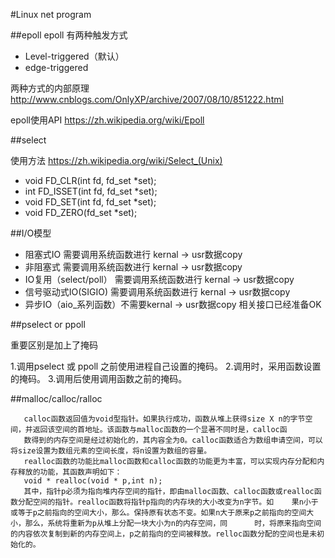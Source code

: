 #Linux net program

##epoll
epoll 有两种触发方式
*	Level-triggered（默认）
*	edge-triggered

两种方式的内部原理
http://www.cnblogs.com/OnlyXP/archive/2007/08/10/851222.html

epoll使用API
https://zh.wikipedia.org/wiki/Epoll

##select

使用方法
https://zh.wikipedia.org/wiki/Select_(Unix)

* void FD_CLR(int fd, fd_set *set);
* int  FD_ISSET(int fd, fd_set *set);
* void FD_SET(int fd, fd_set *set);
* void FD_ZERO(fd_set *set);

##I/O模型
* 阻塞式IO 需要调用系统函数进行 kernal -> usr数据copy
* 非阻塞式 需要调用系统函数进行 kernal -> usr数据copy
* IO复用（select/poll） 需要调用系统函数进行 kernal -> usr数据copy
* 信号驱动式IO(SIGIO) 需要调用系统函数进行 kernal -> usr数据copy
* 异步IO（aio_系列函数）不需要kernal -> usr数据copy 相关接口已经准备OK

##pselect or ppoll

重要区别是加上了掩码

1.调用pselect 或 ppoll 之前使用进程自己设置的掩码。
2.调用时，采用函数设置的掩码。
3.调用后使用调用函数之前的掩码。

##malloc/calloc/ralloc
```malloc函数可以从堆上获得指定字节的内存空间
   calloc函数返回值为void型指针。如果执行成功，函数从堆上获得size X n的字节空间，并返回该空间的首地址。该函数与malloc函数的一个显著不同时是，calloc函
   数得到的内存空间是经过初始化的，其内容全为0。calloc函数适合为数组申请空间，可以将size设置为数组元素的空间长度，将n设置为数组的容量。
   realloc函数的功能比malloc函数和calloc函数的功能更为丰富，可以实现内存分配和内存释放的功能，其函数声明如下：
   void * realloc(void * p,int n);
   其中，指针p必须为指向堆内存空间的指针，即由malloc函数、calloc函数或realloc函数分配空间的指针。realloc函数将指针p指向的内存块的大小改变为n字节。如    果n小于或等于p之前指向的空间大小，那么。保持原有状态不变。如果n大于原来p之前指向的空间大小，那么，系统将重新为p从堆上分配一块大小为n的内存空间，同      时，将原来指向空间的内容依次复制到新的内存空间上，p之前指向的空间被释放。relloc函数分配的空间也是未初始化的。
```
